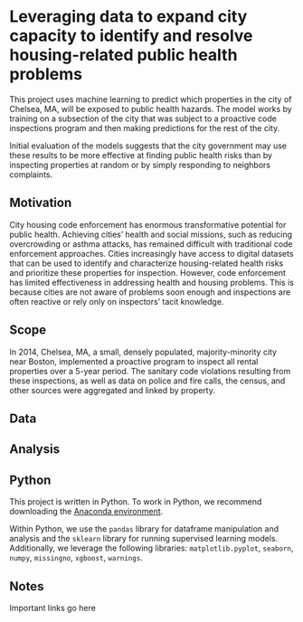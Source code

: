 #  Leveraging data to expand city capacity to identify and resolve housing-related public health problems

This project uses machine learning to predict which properties in the city of Chelsea, MA, will be exposed to public health hazards. The model works by training on a subsection of the city that was subject to a proactive code inspections program and then making predictions for the rest of the city.

Initial evaluation of the models suggests that the city government may use these results to be more effective at finding public health risks than by inspecting properties at random or by simply responding to neighbors complaints.

## Motivation

 City housing code enforcement has enormous transformative potential for public health. Achieving cities’ health and social missions, such as reducing overcrowding or asthma attacks, has remained difficult with traditional code enforcement approaches. Cities increasingly have access to digital datasets that can be used to identify and characterize housing-related health risks and prioritize these properties for inspection. However, code enforcement has limited effectiveness in addressing health and housing problems. This is because cities are not aware of problems soon enough and inspections are often reactive or rely only on inspectors’ tacit knowledge.
 
 ## Scope

In 2014, Chelsea, MA, a small, densely populated, majority-minority city near Boston, implemented a proactive program to inspect all rental properties over a 5-year period. The sanitary code violations resulting from these inspections, as well as data on police and fire calls, the census, and other sources were aggregated and linked by property. 

## Data

## Analysis

## Python

This project is written in Python. To work in Python, we recommend downloading the 
[Anaconda environment](https://docs.anaconda.com/anaconda/install/).

Within Python, we use the `pandas` library for dataframe manipulation and analysis and the `sklearn` library for running supervised learning models. Additionally, we leverage the following libraries: `matplotlib.pyplot`, `seaborn`, `numpy`, `missingno`, `xgboost`, `warnings`.


## Notes

Important links go here

